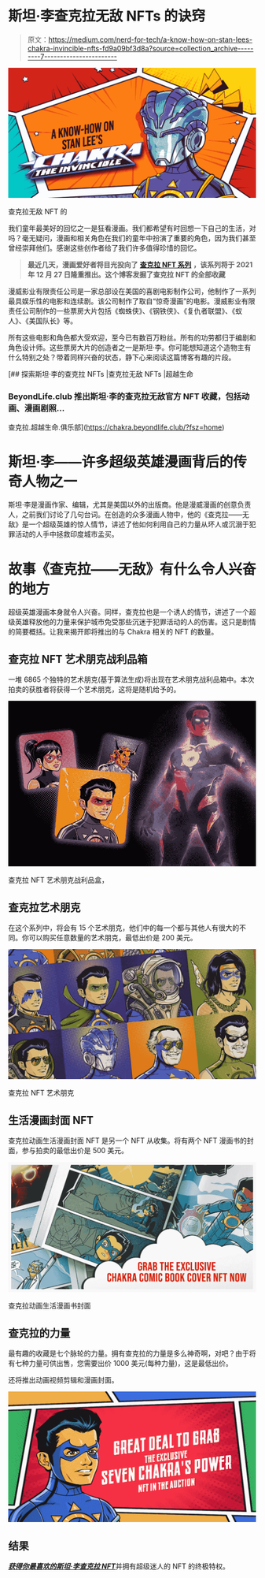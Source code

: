 # 斯坦·李查克拉无敌 NFTs 的诀窍

> 原文：<https://medium.com/nerd-for-tech/a-know-how-on-stan-lees-chakra-invincible-nfts-fd9a09bf3d8a?source=collection_archive---------7----------------------->

![](img/5f77dd7aa7c9d0bb9ccaa9cdc9dc702d.png)

查克拉无敌 NFT 的

我们童年最美好的回忆之一是狂看漫画。我们都希望有时回想一下自己的生活，对吗？毫无疑问，漫画和相关角色在我们的童年中扮演了重要的角色，因为我们甚至曾经崇拜他们。感谢这些创作者给了我们许多值得珍惜的回忆。

> **最近几天，漫画爱好者将目光投向了** [**查克拉 NFT 系列**](https://chakra.beyondlife.club/?fsz=home) **，该系列将于 2021 年 12 月 27 日隆重推出。这个博客发掘了查克拉 NFT 的全部收藏**

漫威影业有限责任公司是一家总部设在美国的喜剧电影制作公司，他制作了一系列最具娱乐性的电影和连续剧。该公司制作了取自“惊奇漫画”的电影。漫威影业有限责任公司制作的一些票房大片包括《蜘蛛侠》、《钢铁侠》、《复仇者联盟》、《蚁人》、《美国队长》等。

所有这些电影和角色都大受欢迎，至今已有数百万粉丝。所有的功劳都归于编剧和角色设计师。这些票房大片的创造者之一是斯坦·李。你可能想知道这个造物主有什么特别之处？带着同样兴奋的状态，静下心来阅读这篇博客有趣的片段。

[](https://chakra.beyondlife.club/?fsz=home) [## 探索斯坦·李的查克拉 NFTs |查克拉无敌 NFTs |超越生命

### BeyondLife.club 推出斯坦·李的查克拉无敌官方 NFT 收藏，包括动画、漫画剧照…

查克拉.超越生命.俱乐部](https://chakra.beyondlife.club/?fsz=home) 

# **斯坦·李——许多超级英雄漫画背后的传奇人物之一**

斯坦·李是漫画作家、编辑，尤其是美国以外的出版商。他是漫威漫画的创意负责人，之前我们讨论了几句台词。在创造的众多漫画人物中，他的《查克拉——无敌》是一个超级英雄的惊人情节，讲述了他如何利用自己的力量从坏人或沉溺于犯罪活动的人手中拯救印度城市孟买。

# **故事《查克拉——无敌》有什么令人兴奋的地方**

超级英雄漫画本身就令人兴奋。同样，查克拉也是一个诱人的情节，讲述了一个超级英雄释放他的力量来保护城市免受那些沉迷于犯罪活动的人的伤害。这只是剧情的简要概括。让我来揭开即将推出的与 Chakra 相关的 NFT 的数量。

## **查克拉 NFT 艺术朋克战利品箱**

一堆 6865 个独特的艺术朋克(基于算法生成)将出现在艺术朋克战利品箱中。本次拍卖的获胜者将获得一个艺术朋克，这将是随机给予的。

![](img/b4eb1ddd31b0c5dd52bfd9e58d8c8cd9.png)

查克拉 NFT 艺术朋克战利品盒，

## **查克拉艺术朋克**

在这个系列中，将会有 15 个艺术朋克，他们中的每一个都与其他人有很大的不同。你可以购买任意数量的艺术朋克，最低出价是 200 美元。

![](img/e26e1a3b93a29b87d4543bd19c822618.png)

查克拉 NFT 艺术朋克

## **生活漫画封面 NFT**

查克拉动画生活漫画封面 NFT 是另一个 NFT 从收集。将有两个 NFT 漫画书的封面，参与拍卖的最低出价是 500 美元。

![](img/cc1764731f8e0393169034e45d05c01a.png)

查克拉动画生活漫画书封面

## **查克拉的力量**

最有趣的收藏是七个脉轮的力量。拥有查克拉的力量是多么神奇啊，对吧？由于将有七种力量可供出售，您需要出价 1000 美元(每种力量)，这是最低出价。

还将推出动画视频剪辑和漫画封面。

![](img/2728ff5613f14f9136552e6f49ea22cf.png)

## **结果**

[***获得你最喜欢的斯坦·李查克拉 NFT***](https://accounts.beyondlife.club/signup?fsz=home)并拥有超级迷人的 NFT 的终极特权。